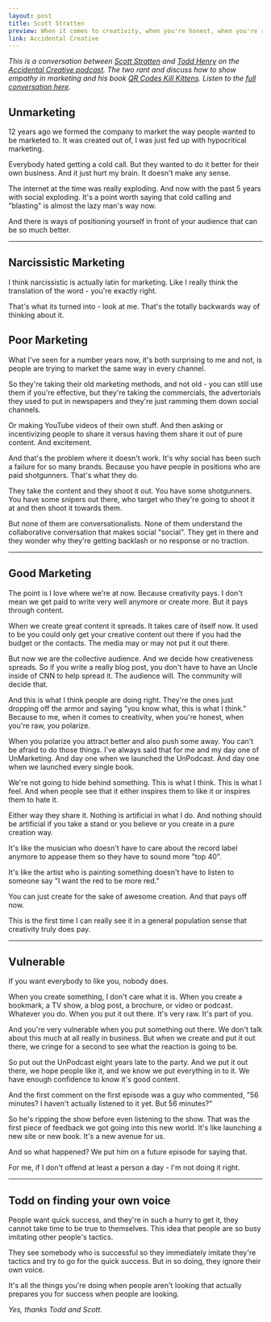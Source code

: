 ```yaml
---
layout: post
title: Scott Stratten
preview: When it comes to creativity, when you're honest, when you're raw, you polarize.
link: Accidental Creative   
---
```


*This is a conversation between [Scott Stratten](https://twitter.com/unmarketing) and [Todd Henry](http://www.toddhenry.com/) on the [Accidental Creative podcast](http://www.accidentalcreative.com/). The two rant and discuss how to show empathy in marketing and his book [QR Codes Kill Kittens](http://www.unmarketing.com/about/unbooktour-dates/). Listen to the [full conversation here](http://www.accidentalcreative.com/podcasts/ac/ac-podcast-scott-stratten-on-unmarketing/).* 

## Unmarketing 

12 years ago we formed the company to market the way people wanted to be marketed to. It was created out of, I was just fed up with hypocritical marketing. 

Everybody hated getting a cold call. But they wanted to do it better for their own business. And it just hurt my brain. It doesn't make any sense. 

The internet at the time was really exploding. And now with the past 5 years with social exploding. It's a point worth saying that cold calling and "blasting" is almost the lazy man's way now. 

And there is ways of positioning yourself in front of your audience that can be so much better. 

* * * 

## Narcissistic Marketing 

I think narcissistic is actually latin for marketing. Like I really think the translation of the word  - you're exactly right. 

That's what its turned into - look at me. That's the totally backwards way of thinking about it.  

## Poor Marketing 

What I've seen for a number years now, it's both surprising to me and not, is people are trying to market the same way in every channel. 

So they're taking their old marketing methods, and not old - you can still use them if you're effective, but they're taking the commercials, the advertorials they used to put in newspapers and they're just ramming them down social channels. 

Or making YouTube videos of their own stuff. And then asking or incentivizing people to share it versus having them share it out of pure content. And excitement. 

And that's the problem where it doesn't work. It's why social has been such a failure for so many brands. Because you have people in positions who are paid shotgunners. That's what they do. 

They take the content and they shoot it out. You have some shotgunners. You have some snipers out there, who target who they're going to shoot it at and then shoot it towards them. 

But none of them are conversationalists. None of them understand the collaborative conversation that makes social "social". They get in there and they wonder why they're getting backlash or no response or no traction. 

* * * 

## Good Marketing 

The point is I love where we're at now. Because creativity pays. I don't mean we get paid to write very well anymore or create more. But it pays through content. 

When we create great content it spreads. It takes care of itself now. It used to be you could only get your creative content out there if you had the budget or the contacts. The media may or may not put it out there. 

But now we are the collective audience. And we decide how creativeness spreads. So if you write a really blog post, you don't have to have an Uncle inside of CNN to help spread it. The audience will. The community will decide that. 

And this is what I think people are doing right. They're the ones just dropping off the armor and saying "you know what, this is what I think." Because to me, when it comes to creativity, when you're honest, when you're raw, you polarize. 

When you polarize you attract better and also push some away. You can't be afraid to do those things. I've always said that for me and my day one of UnMarketing. And day one when we launched the UnPodcast. And day one when we launched every single book. 

We're not going to hide behind something. This is what I think. This is what I feel. And when people see that it either inspires them to like it or inspires them to hate it. 

Either way they share it. Nothing is artificial in what I do. And nothing should be artificial if you take a stand or you believe or you create in a pure creation way. 

It's like the musician who doesn't have to care about the record label anymore to appease them so they have to sound more "top 40". 

It's like the artist who is painting something doesn't have to listen to someone say "I want the red to be more red." 

You can just create for the sake of awesome creation. And that pays off now. 

This is the first time I can really see it in a general population sense that creativity truly does pay. 

* * * 

## Vulnerable 

If you want everybody to like you, nobody does. 

When you create something, I don't care what it is. When you create a bookmark, a TV show, a blog post, a brochure, or video or podcast. Whatever you do. When you put it out there. It's very raw. It's part of you. 

And you're very vulnerable when you put something out there. We don't talk about this much at all really in business. But when we create and put it out there, we cringe for a second to see what the reaction is going to be. 

So put out the UnPodcast eight years late to the party. And we put it out there, we hope people like it, and we know we put everything in to it. We have enough confidence to know it's good content. 

And the first comment on the first episode was a guy who commented, "56 minutes? I haven't actually listened to it yet. But 56 minutes?" 

So he's ripping the show before even listening to the show. That was the first piece of feedback we got going into this new world. It's like launching a new site or new book. It's a new avenue for us. 

And so what happened? We put him on a future episode for saying that. 

For me, if I don't offend at least a person a day - I'm not doing it right. 

* * * 

## Todd on finding your own voice 

People want quick success, and they're in such a hurry to get it, they cannot take time to be true to themselves. This idea that people are so busy imitating other people's tactics. 

They see somebody who is successful so they immediately imitate they're tactics and try to go for the quick success. But in so doing, they ignore their own voice. 

It's all the things you're doing when people aren't looking that actually prepares you for success when people are looking. 

*Yes, thanks Todd and Scott.*

